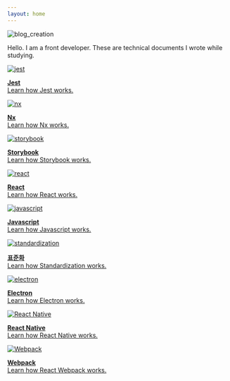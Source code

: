 ```yaml
---
layout: home
---
```


![blog_creation](https://img.shields.io/badge/blog_creation-2022_05_11-blue.svg)

Hello. I am a front developer. These are technical documents I wrote while studying.

<div class="sd-container-fluid ">
    <div class="docutils">
        <a class="docutil" href="jest">
            <div class="sd-card">
                <div class="sd-card-body">
                    <img alt="jest" class="sd-width-auto" src="../images/logo jest-icon.png">
                    <p class="sd-card-text">
                        <strong>Jest</strong><br>
                        Learn how Jest works.
                    </p>
                </div>
            </div>
        </a>
        <a class="docutil" href="nx">
            <div class="sd-card">
                <div class="sd-card-body">
                    <img alt="nx" class="sd-width-auto" src="../images/logo nx.png">
                    <p class="sd-card-text">
                        <strong>Nx</strong><br>
                        Learn how Nx works.
                    </p>
                </div>
            </div>
        </a>
        <a class="docutil" href="storybook">
            <div class="sd-card">
                <div class="sd-card-body">
                    <img alt="storybook" class="sd-width-auto" src="../images/logo storybook-icon.png">
                    <p class="sd-card-text">
                        <strong>Storybook</strong><br>
                        Learn how Storybook works.
                    </p>
                </div>
            </div>
        </a>
        <a class="docutil" href="react">
            <div class="sd-card">
                <div class="sd-card-body">
                    <img alt="react" class="sd-width-auto" src="../images/logo react-icon.png">
                    <p class="sd-card-text">
                        <strong>React</strong><br>
                        Learn how React works.
                    </p>
                </div>
            </div>
        </a>
        <a class="docutil" href="javascript">
            <div class="sd-card">
                <div class="sd-card-body">
                    <img alt="javascript" class="sd-width-auto" src="../images/logo javascript.png">
                    <p class="sd-card-text">
                        <strong>Javascript</strong><br>
                        Learn how Javascript works.
                    </p>
                </div>
            </div>
        </a>
        <a class="docutil" href="standardization">
            <div class="sd-card">
                <div class="sd-card-body">
                    <img alt="standardization" class="sd-width-auto" src="../images/logo data-factory.png">
                    <p class="sd-card-text">
                        <strong>표준화</strong><br>
                        Learn how Standardization works.
                    </p>
                </div>
            </div>
        </a>
        <a class="docutil" href="electron">
            <div class="sd-card">
                <div class="sd-card-body">
                    <img alt="electron" class="sd-width-auto" src="../images/logo electron-icon.png">
                    <p class="sd-card-text">
                        <strong>Electron</strong><br>
                        Learn how Electron works.
                    </p>
                </div>
            </div>
        </a>
        <a class="docutil" href="native">
            <div class="sd-card">
                <div class="sd-card-body">
                    <img alt="React Native" class="sd-width-auto" src="../images/logo react-icon.png">
                    <p class="sd-card-text">
                        <strong>React Native</strong><br>
                        Learn how React Native works.
                    </p>
                </div>
            </div>
        </a>
        <a class="docutil" href="webpack">
            <div class="sd-card">
                <div class="sd-card-body">
                    <img alt="Webpack" class="sd-width-auto" src="../images/logo webpack-icon.png">
                    <p class="sd-card-text">
                        <strong>Webpack</strong><br>
                        Learn how React Webpack works.
                    </p>
                </div>
            </div>
        </a>
    </div>
</div>